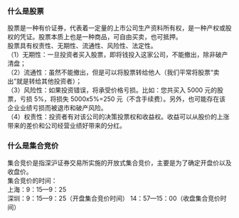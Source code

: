 
### 什么是股票
股票是一种有价证券，代表着一定量的上市公司生产资料所有权，是一种产权或股权的凭证。股票本质上也是一种商品，可自由买卖，也可抵押。  
股票具有权责性、无期性、流通性、风险性、法定性。  
（1）无期性：一旦投资者买入股票，即将钱投入这家公司，不能撤出，除非破产清盘；  
（2）流通性：虽然不能撤出，但是可以将股票转给他人（我们平常将股票“卖出”就是转给其他投资者）；  
（3）风险性：如果投资错误，将承受价格亏损。比如：您共买入 5000 元的股票，亏损 5%，将损失 5000x5%=250 元（不含手续费）。另外，也可能存在该企业业绩亏损而被退市和破产风险。  
（4）权责性：投资者有对该公司的决策投票权和收益权。收益可以从股价的上涨带来的差价和公司经营业绩好带来的分红。  

### 什么是集合竞价
集合竞价是指深沪证券交易所实施的开放式集合竞价，主要是为了确定开盘价以及收盘价。  
集合竞价的时间：  
上海：9：15—9：25  
深圳：9：15—9：25（开盘集合竞价时间） 14：57—15：00（收盘集合竞价时间）  
